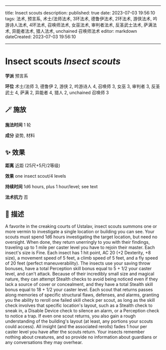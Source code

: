 
---
title: Insect scouts
description: 
published: true
date: 2023-07-03 19:56:10
tags: 法术, 预言系, 术士/法师法术, 3环法术, 德鲁伊法术, 2环法术, 游侠法术, 吟游诗人法术, 4环法术, 召唤师法术, 女巫法术, 审判者法术, 反圣武士法术, 萨满法术, 异能者法术, 猎人法术, unchained 召唤师法术
editor: markdown
dateCreated: 2023-07-03 19:56:10

---

# **Insect scouts** *Insect scouts*

**学派** 预言系 

**环位** 术士/法师 3, 德鲁伊 2, 游侠 2, 吟游诗人 4, 召唤师 3, 女巫 3, 审判者 3, 反圣武士 4, 萨满 2, 异能者 4, 猎人 2, unchained 召唤师 3

## 🪄 施放

**施法时间** 1 轮

**成分** 姿势, 材料

## ✨ 效果  

**距离** 近距 (25尺+5尺/2等级) 

**效果** one insect scout/4 levels 

**持续时间** 1d6 hours, plus 1 hour/level; see text 

**法术抗力** 否

## 📖 描述

A favorite in the creaking courts of Ustalav, insect scouts summons one or more vermin to investigate a single location or building you can see. Your scouts must spend 1d6 hours investigating the target location, but need no oversight. When done, they return unerringly to you with their findings, traveling up to 1 mile per caster level you have to rejoin their master. Each insect's size is Fine. Each insect has 1 hit point, AC 20 (+2 Dexterity, +8 size), a movement speed of 5 feet, a climb speed of 5 feet, and a fly speed of 20 feet (perfect maneuverability). The insects use your saving throw bonuses, have a total Perception skill bonus equal to 5 + 1/2 your caster level, and can't attack. Because of their incredibly small size and magical nature, they can attempt Stealth checks to avoid being noticed even if they lack a source of cover or concealment, and they have a total Stealth skill bonus equal to 18 + 1/2 your caster level.  Each scout that returns passes along memories of specific structural flaws, defenses, and alarms, granting you the ability to reroll one failed skill check per scout, as long as the skill check involves that specific location's layout, such as a Stealth check to sneak in, a Disable Device check to silence an alarm, or a Perception check to notice a trap. If even one scout returns, you also gain a rough understanding of the building's layout (at least, any portions your scouts could access). All insight (and the associated rerolls) fades 1 hour per caster level you have after the scouts return. Your insects remember nothing about creatures, and so provide no information about guardians or any conversations they may overhear.
    